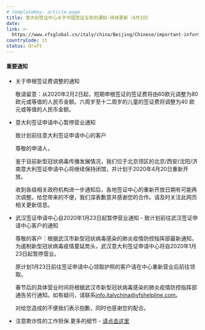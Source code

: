```yaml
---
# templateKey: article-page
title: 意大利签证中心关于中国签证业务的通知-持续更新（4月3日）
date: 
link: >-
  https://www.vfsglobal.cn/italy/china/Beijing/Chinese/important-information.html
countryCode: it
status: draft
---
```

<div class="pad22 mart15">

#### 重要通知

<div class="tourist_text">

*   <span class="semibold">关于申根签证费调整的通知</span>

    敬请留意：从2020年2月2日起，短期申根签证的签证费将由60欧元调整为80欧元或等值的人民币金额。六周岁至十二周岁的儿童的签证费将调整为40 欧元或等值的人民币金额。

*   <span class="semibold">意大利签证申请中心暂停营业通知</span>

    <span class="semibold">致计划前往意大利签证申请中心的客户</span>

    尊敬的申请人，

    鉴于目前新型冠状病毒传播发展情况，我们位于北京领区的北京/西安/沈阳/济南意大利签证申请中心将继续保持闭馆，并计划于2020年4月20日重新开放。

    收到各级相关政府机构进一步通知后，各地签证中心的重新开放日期有可能再次调整。给您带来的不便，我们深表歉意并感谢您的合作。请及时关注此网页相关更新信息。

*   <span class="semibold">武汉签证申请中心自2020年1月23日起暂停营业通知 - 致计划前往武汉签证申请中心客户的通知</span>

    尊敬的客户：根据武汉市新型冠状病毒感染的肺炎疫情防控指挥部最新通知，为遏制新型冠状病毒疫情蔓延势头，武汉意大利签证申请中心将自2020年1月23日起暂停营业。

    原计划1月23日前往签证申请中心领取护照的客户请在中心重新营业后前往领取。

    春节后的具体营业时间将根据武汉市新型冠状病毒感染的肺炎疫情防控指挥部通告另行通知。如有疑问，请联系[info.italychina@vfshelpline.com](mailto:info.italychina@vfshelpline.com)。

    对给您造成的不便我们表示抱歉，同时也感谢您的配合。

*   注意欺诈性的工作担保.更多的细节 - [请点击这里](disclaimer.html)

</div>

</div>
